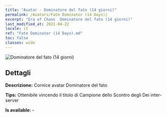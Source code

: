 ```yaml
---
title: "Avatar - Dominatore del fato (14 giorni)"
permalink: /Avatars/Fate Dominator (14 Days)/
excerpt: "Era of Chaos  Dominatore del fato (14 giorni)"
last_modified_at: 2021-04-22
locale: it
ref: "Fate Dominator (14 Days).md"
toc: false
classes: wide
---
```

 ![Dominatore del fato (14 giorni)](/images/a/avatarFrame_63.png)

## Dettagli

 **Descrizione:** Cornice avatar Dominatore del fato 

 **Tips:** Ottenibile vincendo il titolo di Campione dello Scontro degli Dei inter-server 

 **Is available:**  - 

